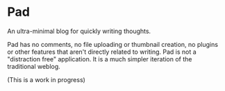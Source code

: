 # Pad
An ultra-minimal blog for quickly writing thoughts.

Pad has no comments, no file uploading or thumbnail creation, no plugins  
or other features that aren't directly related to writing. Pad is not a  
"distraction free" application. It is a much simpler iteration of the  
traditional weblog.

(This is a work in progress)
